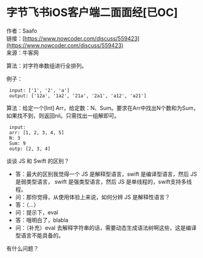 # 字节飞书iOS客户端二面面经\[已OC\]

作者：Saafo  
链接：[https://www.nowcoder.com/discuss/559423](https://www.nowcoder.com/discuss/559423)  
来源：牛客网  
  


算法：对字符串数组进行全排列。

 例子：

```text
 input: ['1', '2', 'a']
 output: ['12a', '1a2', '21a', '2a1', 'a12', 'a21']
```

算法：给定一个\[Int\] Arr，给定数：N、Sum。要求在Arr中找出N个数和为Sum，如果找不到，则返回nil。只需找出一组解即可。

```text
 input:
 arr: [1, 2, 3, 4, 5]
 N: 3
 Sum: 9
 outp: [2, 3, 4]
```

谈谈 JS 和 Swift 的区别？

* 答：最大的区别我觉得一个 JS 是解释型语言，swift 是编译型语言，然后 JS 是弱类型语言， swift 是强类型语言，然后 JS 是单线程的，swift支持多线程。
* 问：那你觉得，从使用体验上来说，如何分辨 JS 是解释性语言？
* 答：（...）
* 问：提示下，eval
* 答：哦明白了，blabla
* 问：（补充）eval 去解释字符串的话，需要动态生成语法树啊这些，这是编译型语言不能具备的。

有什么问题？

